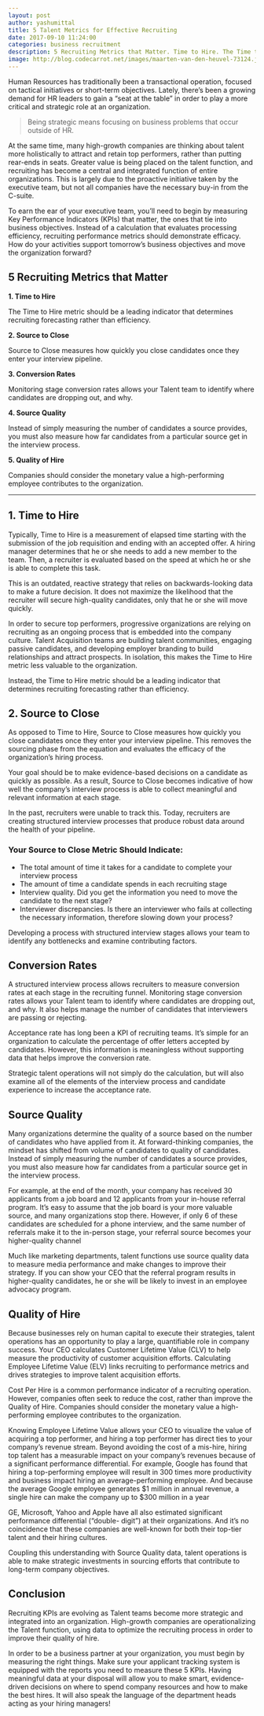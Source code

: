 ```yaml
---
layout: post
author: yashumittal
title: 5 Talent Metrics for Effective Recruiting
date: 2017-09-10 11:24:00
categories: business recruitment
description: 5 Recruiting Metrics that Matter. Time to Hire. The Time to Hire metric should be a leading indicator that determines recruiting forecasting rather than efficiency.
image: http://blog.codecarrot.net/images/maarten-van-den-heuvel-73124.jpg
---
```


Human Resources has traditionally been a transactional operation, focused on tactical initiatives or short-term objectives. Lately, there’s been a growing demand for HR leaders to gain a “seat at the table” in order to play a more critical and strategic role at an organization.

<blockquote>
Being strategic means focusing on business problems that occur outside of HR.
</blockquote>

At the same time, many high-growth companies are thinking about talent more holistically to attract and retain top performers, rather than putting rear-ends in seats. Greater value is being placed on the talent function, and recruiting has become a central and integrated function of entire organizations. This is largely due to the proactive initiative taken by the executive team, but not all companies have the necessary buy-in from the C-suite.

To earn the ear of your executive team, you’ll need to begin by measuring Key Performance Indicators (KPIs) that matter, the ones that tie into business objectives. Instead of a calculation that evaluates processing efficiency, recruiting performance metrics should demonstrate efficacy. How do your activities support tomorrow’s business objectives and move the organization forward?

## 5 Recruiting Metrics that Matter

**1. Time to Hire**

The Time to Hire metric should be a leading indicator that determines recruiting forecasting rather than efficiency.

**2. Source to Close**

Source to Close measures how quickly you close candidates once they enter your interview pipeline.

**3. Conversion Rates**

Monitoring stage conversion rates allows your Talent team to identify where candidates are dropping out, and why.

**4. Source Quality**

Instead of simply measuring the number of candidates a source provides, you must also measure how far candidates from a particular source get in the interview process.

**5. Quality of Hire**

Companies should consider the monetary value a high-performing employee contributes to the organization.

***

## 1. Time to Hire

Typically, Time to Hire is a measurement of elapsed time starting with the submission of the job requisition and ending with an accepted offer. A hiring manager determines that he or she needs to add a new member to the team. Then, a recruiter is evaluated based on the speed at which he or she is able to complete this task.

This is an outdated, reactive strategy that relies on backwards-looking data to make a future decision. It does not maximize the likelihood that the recruiter will secure high-quality candidates, only that he or she will move quickly.

In order to secure top performers, progressive organizations are relying on recruiting as an ongoing process that is embedded into the company culture. Talent Acquisition teams are building talent communities, engaging passive candidates, and developing employer branding to build relationships and attract prospects. In isolation, this makes the Time to Hire metric less valuable to the organization.

Instead, the Time to Hire metric should be a leading indicator that determines recruiting forecasting rather than efficiency.

## 2. Source to Close

As opposed to Time to Hire, Source to Close measures how quickly you close candidates once they enter your interview pipeline. This removes the sourcing phase from the equation and evaluates the efficacy of the organization’s hiring process.

Your goal should be to make evidence-based decisions on a candidate as quickly as possible. As a result, Source to Close becomes indicative of how well the company’s interview process is able to collect meaningful and relevant information at each stage.

In the past, recruiters were unable to track this. Today, recruiters are creating structured interview processes that produce robust data around the health of your pipeline.

### Your Source to Close Metric Should Indicate:

* The total amount of time it takes for a candidate to complete your interview process
* The amount of time a candidate spends in each recruiting stage
* Interview quality. Did you get the information you need to move the candidate to the next stage?
* Interviewer discrepancies. Is there an interviewer who fails at collecting the necessary information, therefore slowing down your process?

Developing a process with structured interview stages allows your team to identify any bottlenecks and examine contributing factors.

## Conversion Rates

A structured interview process allows recruiters to measure conversion rates at each stage in the recruiting funnel. Monitoring stage conversion rates allows your Talent team to identify where candidates are dropping out, and why. It also helps manage the number of candidates that interviewers are passing or rejecting.

Acceptance rate has long been a KPI of recruiting teams. It’s simple for an organization to calculate the percentage of offer letters accepted by candidates. However, this information is meaningless without supporting data that helps improve the conversion rate.

Strategic talent operations will not simply do the calculation, but will also examine all of the elements of the interview process and candidate experience to increase the acceptance rate.

## Source Quality

Many organizations determine the quality of a source based on the number of candidates who have applied from it. At forward-thinking companies, the mindset has shifted from volume of candidates to quality of candidates. Instead of simply measuring the number of candidates a source provides, you must also measure how far candidates from a particular source get in the interview process.

For example, at the end of the month, your company has received 30 applicants from a job board and 12 applicants from your in-house referral program. It’s easy to assume that the job board is your more valuable source, and many organizations stop there. However, if only 6 of these candidates are scheduled for a phone interview, and the same number of referrals make it to the in-person stage, your referral source becomes your higher-quality channel

Much like marketing departments, talent functions use source quality data to measure media performance and make changes to improve their strategy. If you can show your CEO that the referral program results in higher-quality candidates, he or she will be likely to invest in an employee advocacy program.

## Quality of Hire

Because businesses rely on human capital to execute their strategies, talent operations has an opportunity to play a large, quantifiable role in company success. Your CEO calculates Customer Lifetime Value (CLV) to help measure the productivity of customer acquisition efforts. Calculating Employee Lifetime Value (ELV) links recruiting to performance metrics and drives strategies to improve talent acquisition efforts.

Cost Per Hire is a common performance indicator of a recruiting operation. However, companies often seek to reduce the cost, rather than improve the Quality of Hire. Companies should consider the monetary value a high-performing employee contributes to the organization.

Knowing Employee Lifetime Value allows your CEO to visualize the value of acquiring a top performer, and hiring a top performer has direct ties to your company’s revenue stream. Beyond avoiding the cost of a mis-hire, hiring top talent has a measurable impact on your company’s revenues because of a significant performance differential. For example, Google has found that hiring a top-performing employee will result in 300 times more productivity and business impact hiring an average-performing employee. And because the average Google employee generates $1 million in annual revenue, a single hire can make the company up to $300 million in a year

GE, Microsoft, Yahoo and Apple have all also estimated significant performance differential (“double- digit”) at their organizations. And it’s no coincidence that these companies are well-known for both their top-tier talent and their hiring cultures.

Coupling this understanding with Source Quality data, talent operations is able to make strategic investments in sourcing efforts that contribute to long-term company objectives.


## Conclusion

Recruiting KPIs are evolving as Talent teams become more strategic and integrated into an organization. High-growth companies are operationalizing the Talent function, using data to optimize the recruiting process in order to improve their quality of hire.

In order to be a business partner at your organization, you must begin by measuring the right things. Make sure your applicant tracking system is equipped with the reports you need to measure these 5 KPIs. Having meaningful data at your disposal will allow you to make smart, evidence-driven decisions on where to spend company resources and how to make the best hires. It will also speak the language of the department heads acting as your hiring managers!
